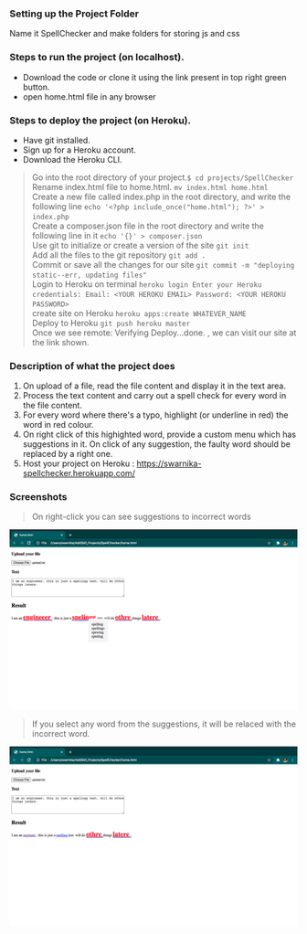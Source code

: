 ### Setting up the Project Folder
Name it SpellChecker and make folders for storing js and css

### Steps to run the project (on localhost).
* Download the code or clone it using the link present in top right green button.
* open home.html file in any browser

### Steps to deploy the project (on Heroku).
* Have git installed.
* Sign up for a Heroku account.
* Download the Heroku CLI.
>Go into the root directory of your project.`$ cd projects/SpellChecker` <br>
>Rename index.html file to home.html. `mv index.html home.html` <br>
>Create a new file called index.php in the root directory, and write the following line `echo '<?php include_once("home.html"); ?>' > index.php` <br>
>Create a composer.json file in the root directory and write the following line in it `echo '{}' > composer.json` <br>
>Use git to initialize or create a version of the site `git init` <br>
>Add all the files to the git repository `git add .` <br>
>Commit or save all the changes for our site `git commit -m "deploying static--err, updating files"` <br>
>Login to Heroku on terminal `heroku login
Enter your Heroku credentials:
Email: <YOUR HEROKU EMAIL>
Password: <YOUR HEROKU PASSWORD>` <br>
>create site on Heroku `heroku apps:create WHATEVER_NAME` <br>
>Deploy to Heroku `git push heroku master` <br>
>Once we see remote: Verifying Deploy...done. , we can visit our site at the link shown.

### Description of what the project does
1. On upload of a file, read the file content and display it in the text area.
1. Process the text content and carry out a spell check for every word in the file content.
1. For every word where there's a typo, highlight (or underline in red) the word in red colour.
1. On right click of this highighted word, provide a custom menu which has suggestions in it. On
click of any suggestion, the faulty word should be replaced by a right one.
1. Host your project on Heroku : https://swarnika-spellchecker.herokuapp.com/

### Screenshots
>On right-click you can see suggestions to incorrect words <br>

![Alt text](img/showing-suggestions.png?raw=true "Optional Title")

>If you select any word from the suggestions, it will be relaced with the incorrect word. <br>

![Alt text](img/corrections.png?raw=true "Optional Title")

